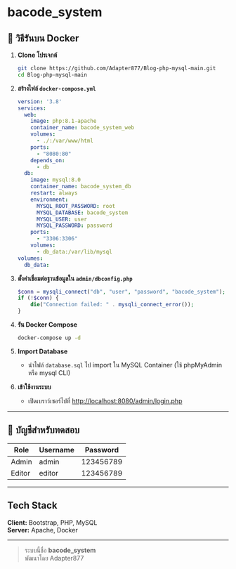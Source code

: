 # bacode_system

## 🚀 วิธีรันบน Docker

1. **Clone โปรเจกต์**
    ```bash
    git clone https://github.com/Adapter877/Blog-php-mysql-main.git
    cd Blog-php-mysql-main
    ```

2. **สร้างไฟล์ `docker-compose.yml`**
    ```yaml
    version: '3.8'
    services:
      web:
        image: php:8.1-apache
        container_name: bacode_system_web
        volumes:
          - ./:/var/www/html
        ports:
          - "8080:80"
        depends_on:
          - db
      db:
        image: mysql:8.0
        container_name: bacode_system_db
        restart: always
        environment:
          MYSQL_ROOT_PASSWORD: root
          MYSQL_DATABASE: bacode_system
          MYSQL_USER: user
          MYSQL_PASSWORD: password
        ports:
          - "3306:3306"
        volumes:
          - db_data:/var/lib/mysql
    volumes:
      db_data:
    ```

3. **ตั้งค่าเชื่อมต่อฐานข้อมูลใน `admin/dbconfig.php`**
    ```php
    $conn = mysqli_connect("db", "user", "password", "bacode_system");
    if (!$conn) {
        die("Connection failed: " . mysqli_connect_error());
    }
    ```

4. **รัน Docker Compose**
    ```bash
    docker-compose up -d
    ```

5. **Import Database**
    - นำไฟล์ `database.sql` ไป import ใน MySQL Container (ใช้ phpMyAdmin หรือ mysql CLI)

6. **เข้าใช้งานระบบ**
    - เปิดเบราว์เซอร์ไปที่ [http://localhost:8080/admin/login.php](http://localhost:8080/admin/login.php)

---

## 🔑 บัญชีสำหรับทดสอบ

| Role    | Username | Password    |
|---------|----------|-------------|
| Admin   | admin    | 123456789   |
| Editor  | editor   | 123456789   |

---

## Tech Stack

**Client:** Bootstrap, PHP, MySQL  
**Server:** Apache, Docker

---

> ระบบนี้ชื่อ **bacode_system**  
> พัฒนาโดย Adapter877



